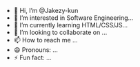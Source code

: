 - 👋 Hi, I’m @Jakezy-kun
- 👀 I’m interested in Software Engineering...
- 🌱 I’m currently learning HTML/CSS/JS...
- 💞️ I’m looking to collaborate on ...
- 📫 How to reach me ...
- 😄 Pronouns: ...
- ⚡ Fun fact: ...

<!---
Jakezy-kun/Jakezy-kun is a ✨ special ✨ repository because its `README.md` (this file) appears on your GitHub profile.
You can click the Preview link to take a look at your changes.
--->
